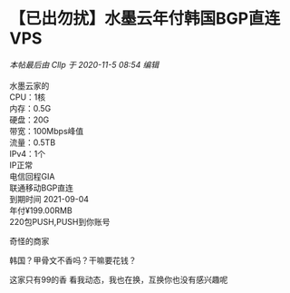 # 【已出勿扰】水墨云年付韩国BGP直连VPS


<i class="pstatus"> 本帖最后由 Cllp 于 2020-11-5 08:54 编辑 </i><br />
<br />
水墨云家的<br />
CPU：1核<br />
内存：0.5G<br />
硬盘：20G<br />
带宽：100Mbps峰值<br />
流量：0.5TB<br />
IPv4：1个<br />
IP正常<br />
电信回程GIA<br />
联通移动BGP直连<br />
<img id="aimg_zcZGH" onclick="zoom(this, this.src, 0, 0, 0)" class="zoom" src="https://s1.ax1x.com/2020/11/04/BgkV8P.png" onmouseover="img_onmouseoverfunc(this)" onload="thumbImg(this)" border="0" alt="" /><br />
<img id="aimg_dZ20J" onclick="zoom(this, this.src, 0, 0, 0)" class="zoom" src="https://s1.ax1x.com/2020/10/24/BZ5q4P.png" onmouseover="img_onmouseoverfunc(this)" onload="thumbImg(this)" border="0" alt="" /><br />
到期时间 2021-09-04<br />
年付¥199.00RMB<br />
220包PUSH,PUSH到你账号<br />


奇怪的商家

韩国？甲骨文不香吗？干嘛要花钱？<img id="aimg_KccYl" onclick="zoom(this, this.src, 0, 0, 0)" class="zoom" src="https://cdn.jsdelivr.net/gh/hishis/forum-master/public/images/patch.gif" onmouseover="img_onmouseoverfunc(this)" onload="thumbImg(this)" border="0" alt="" />

这家只有99的香 看我动态，我也在换，互换你也没有感兴趣呢
